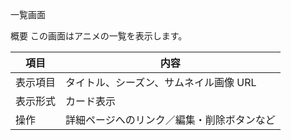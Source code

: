 一覧画面

概要
この画面はアニメの一覧を表示します。

| 項目     | 内容                                       |
| -------- | ------------------------------------------ |
| 表示項目 | タイトル、シーズン、サムネイル画像 URL     |
| 表示形式 | カード表示                                 |
| 操作     | 詳細ページへのリンク／編集・削除ボタンなど |
